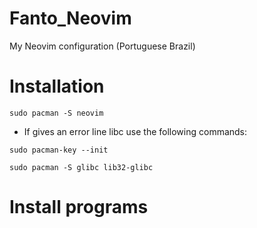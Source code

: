 # Fanto_Neovim
My Neovim configuration (Portuguese Brazil)

# Installation

```shell 
sudo pacman -S neovim
```
- If gives an error line libc use the following commands:

``` shell
sudo pacman-key --init
```

``` shell
sudo pacman -S glibc lib32-glibc
```

# Install programs


